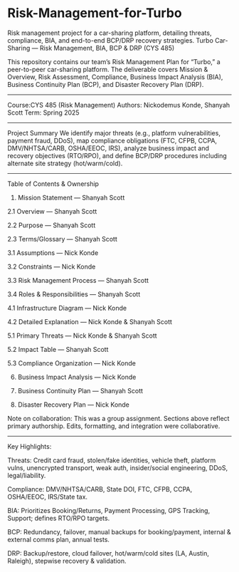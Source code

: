 # Risk-Management-for-Turbo
Risk management project for a car-sharing platform, detailing threats, compliance, BIA, and end-to-end BCP/DRP recovery strategies.
Turbo Car-Sharing — Risk Management, BIA, BCP & DRP (CYS 485)

This repository contains our team’s Risk Management Plan for “Turbo,” a peer-to-peer car-sharing platform. The deliverable covers Mission & Overview, Risk Assessment, Compliance, Business Impact Analysis (BIA), Business Continuity Plan (BCP), and Disaster Recovery Plan (DRP).

---

Course:CYS 485 (Risk Management)
Authors: Nickodemus Konde, Shanyah Scott
Term: Spring 2025

---

Project Summary
We identify major threats (e.g., platform vulnerabilities, payment fraud, DDoS), map compliance obligations (FTC, CFPB, CCPA, DMV/NHTSA/CARB, OSHA/EEOC, IRS), analyze business impact and recovery objectives (RTO/RPO), and define BCP/DRP procedures including alternate site strategy (hot/warm/cold).

---

Table of Contents & Ownership

1. Mission Statement — Shanyah Scott
   
2.1 Overview — Shanyah Scott

2.2 Purpose — Shanyah Scott

2.3 Terms/Glossary — Shanyah Scott

3.1 Assumptions — Nick Konde

3.2 Constraints — Nick Konde

3.3 Risk Management Process — Shanyah Scott

3.4 Roles & Responsibilities — Shanyah Scott

4.1 Infrastructure Diagram — Nick Konde

4.2 Detailed Explanation — Nick Konde & Shanyah Scott

5.1 Primary Threats — Nick Konde & Shanyah Scott

5.2 Impact Table — Shanyah Scott

5.3 Compliance Organization — Nick Konde 

6. Business Impact Analysis — Nick Konde
   
8. Business Continuity Plan — Shanyah Scott
  
10. Disaster Recovery Plan — Nick Konde

Note on collaboration: This was a group assignment. Sections above reflect primary authorship. Edits, formatting, and integration were collaborative.

---
Key Highlights:

Threats: Credit card fraud, stolen/fake identities, vehicle theft, platform vulns, unencrypted transport, weak auth, insider/social engineering, DDoS, legal/liability.

Compliance: DMV/NHTSA/CARB, State DOI, FTC, CFPB, CCPA, OSHA/EEOC, IRS/State tax.

BIA: Prioritizes Booking/Returns, Payment Processing, GPS Tracking, Support; defines RTO/RPO targets.

BCP: Redundancy, failover, manual backups for booking/payment, internal & external comms plan, annual tests.

DRP: Backup/restore, cloud failover, hot/warm/cold sites (LA, Austin, Raleigh), stepwise recovery & validation.
